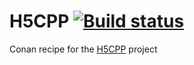 # H5CPP [![Build status](https://ci.appveyor.com/api/projects/status/23a7evuwf52i1glk?svg=true)](https://ci.appveyor.com/project/kudzurunner/conan-h5cpp)



Conan recipe for the [H5CPP](https://github.com/ess-dmsc/h5cpp) project
